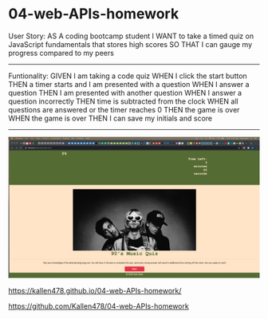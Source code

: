 # 04-web-APIs-homework

User Story:
AS A coding bootcamp student
I WANT to take a timed quiz on JavaScript fundamentals that stores high scores
SO THAT I can gauge my progress compared to my peers
<hr>

Funtionality:
GIVEN I am taking a code quiz
WHEN I click the start button
THEN a timer starts and I am presented with a question
WHEN I answer a question
THEN I am presented with another question
WHEN I answer a question incorrectly
THEN time is subtracted from the clock
WHEN all questions are answered or the timer reaches 0
THEN the game is over
WHEN the game is over
THEN I can save my initials and score
<hr>

<img src="homework-4.png" alt="screenshot of web APIs homework">

https://kallen478.github.io/04-web-APIs-homework/

https://github.com/Kallen478/04-web-APIs-homework
